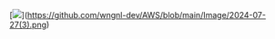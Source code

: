 [[<img src="[이미지 URL](https://github.com/wngnl-dev/AWS/blob/main/Image/2024-07-27(3).png)">](https://github.com/wngnl-dev/AWS/blob/main/Image/2024-07-27(3).png)](https://github.com/wngnl-dev/AWS/blob/main/Image/2024-07-27(3).png)
